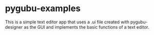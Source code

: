 # pygubu-examples

This is a simple text editor app that uses a .ui file created with pygubu-designer
as the GUI and implements the basic functions of a text editor. 
